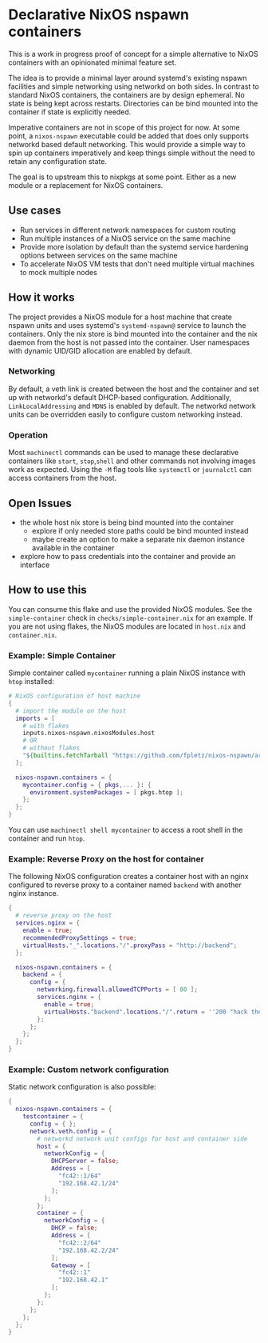 # Declarative NixOS nspawn containers

This is a work in progress proof of concept for a simple alternative to NixOS containers
with an opinionated minimal feature set.

The idea is to provide a minimal layer around systemd's existing nspawn facilities
and simple networking using networkd on both sides. In contrast to standard NixOS containers,
the containers are by design ephemeral. No state is being kept across restarts. Directories
can be bind mounted into the container if state is explicitly needed.

Imperative containers are not in scope of this project for now. At some point, a `nixos-nspawn`
executable could be added that does only supports networkd based default networking. This would
provide a simple way to spin up containers imperatively and keep things simple without the need
to retain any configuration state.

The goal is to upstream this to nixpkgs at some point. Either as a new module or a replacement
for NixOS containers.

## Use cases

* Run services in different network namespaces for custom routing
* Run multiple instances of a NixOS service on the same machine
* Provide more isolation by default than the systemd service hardening options between services on the same machine
* To accelerate NixOS VM tests that don't need multiple virtual machines to mock multiple nodes

## How it works

The project provides a NixOS module for a host machine that create nspawn units and uses
systemd's `systemd-nspawn@` service to launch the containers. Only the nix store is bind
mounted into the container and the nix daemon from the host is not passed into the container. 
User namespaces with dynamic UID/GID allocation are enabled by default.

### Networking

By default, a veth link is created between the host and the container and set up with networkd's
default DHCP-based configuration. Additionally, `LinkLocalAddressing` and `MDNS` is enabled by default.
The networkd network units can be overridden easily to configure custom networking instead.

### Operation

Most `machinectl` commands can be used to manage these declarative containers like `start`,
`stop`,`shell` and other commands not involving images work as expected. Using the `-M`
flag tools like `systemctl` or `journalctl` can access containers from the host.

## Open Issues

* the whole host nix store is being bind mounted into the container
  * explore if only needed store paths could be bind mounted instead
  * maybe create an option to make a separate nix daemon instance available in the container
* explore how to pass credentials into the container and provide an interface

## How to use this

You can consume this flake and use the provided NixOS modules. See the `simple-container` check
in `checks/simple-container.nix` for an example. If you are not using flakes, the NixOS modules
are located in `host.nix` and `container.nix`.

### Example: Simple Container

Simple container called `mycontainer` running a plain NixOS instance with `htop` installed:

```nix
# NixOS configuration of host machine
{
  # import the module on the host
  imports = [
    # with flakes
    inputs.nixos-nspawn.nixosModules.host
    # OR
    # without flakes
    "${builtins.fetchTarball "https://github.com/fpletz/nixos-nspawn/archive/main.tar.gz"}/host.nix"
  ];

  nixos-nspawn.containers = {
    mycontainer.config = { pkgs,... }: {
      environment.systemPackages = [ pkgs.htop ];
    };
  };
}
```

You can use `machinectl shell mycontainer` to access a root shell in the container and run `htop`.

### Example: Reverse Proxy on the host for container

The following NixOS configuration creates a container host with an nginx configured to reverse proxy
to a container named `backend` with another nginx instance.

```nix
{
  # reverse proxy on the host
  services.nginx = {
    enable = true;
    recommendedProxySettings = true;
    virtualHosts."_".locations."/".proxyPass = "http://backend";
  };

  nixos-nspawn.containers = {
    backend = {
      config = {
        networking.firewall.allowedTCPPorts = [ 80 ];
        services.nginx = {
          enable = true;
          virtualHosts."backend".locations."/".return = ''200 "hack the planet"'';
        };
      };
    };
  };
}
```

### Example: Custom network configuration

Static network configuration is also possible:

```nix
{
  nixos-nspawn.containers = {
    testcontainer = {
      config = { };
      network.veth.config = {
        # networkd network unit configs for host and container side
        host = {
          networkConfig = {
            DHCPServer = false;
            Address = [
              "fc42::1/64"
              "192.168.42.1/24"
            ];
          };
        };
        container = {
          networkConfig = {
            DHCP = false;
            Address = [
              "fc42::2/64"
              "192.168.42.2/24"
            ];
            Gateway = [
              "fc42::1"
              "192.168.42.1"
            ];
          };
        };
      };
    };
  };
}
```
